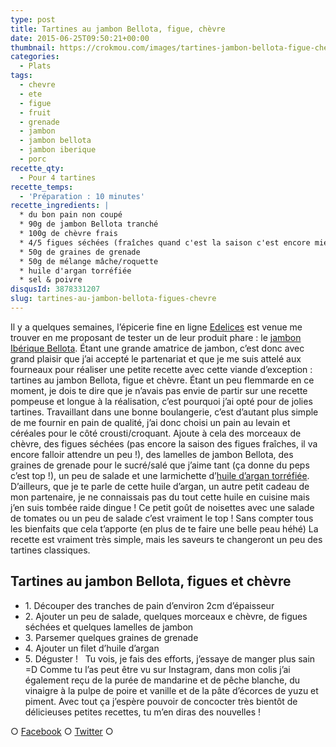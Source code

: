 ```yaml
---
type: post
title: Tartines au jambon Bellota, figue, chèvre
date: 2015-06-25T09:50:21+00:00
thumbnail: https://crokmou.com/images/tartines-jambon-bellota-figue-chevre-grenade-crokmou-blog-3.jpg
categories:
  - Plats
tags:
  - chevre
  - ete
  - figue
  - fruit
  - grenade
  - jambon
  - jambon bellota
  - jambon iberique
  - porc
recette_qty:
  - Pour 4 tartines
recette_temps:
  - 'Préparation : 10 minutes'
recette_ingredients: |
  * du bon pain non coupé
  * 90g de jambon Bellota tranché
  * 100g de chèvre frais
  * 4/5 figues séchées (fraîches quand c'est la saison c'est encore mieux)
  * 50g de graines de grenade
  * 50g de mélange mâche/roquette
  * huile d'argan torréfiée
  * sel & poivre
disqusId: 3878331207
slug: tartines-au-jambon-bellota-figues-chevre
---
```


Il y a quelques semaines, l’épicerie fine en ligne [Edelices](http://www.edelices.com) est venue me trouver en me proposant de tester un de leur produit phare : le [jambon Ibérique Bellota](http://www.edelices.com/viandes-salaisons/jambon-iberique-bellota.html). Étant une grande amatrice de jambon, c’est donc avec grand plaisir que j’ai accepté le partenariat et que je me suis attelé aux fourneaux pour réaliser une petite recette avec cette viande d’exception : tartines au jambon Bellota, figue et chèvre. Étant un peu flemmarde en ce moment, je dois te dire que je n’avais pas envie de partir sur une recette pompeuse et longue à la réalisation, c’est pourquoi j’ai opté pour de jolies tartines. Travaillant dans une bonne boulangerie, c’est d’autant plus simple de me fournir en pain de qualité, j’ai donc choisi un pain au levain et céréales pour le côté crousti/croquant. Ajoute à cela des morceaux de chèvre, des figues séchées (pas encore la saison des figues fraîches, il va encore falloir attendre un peu !), des lamelles de jambon Bellota, des graines de grenade pour le sucré/salé que j’aime tant (ça donne du peps c’est top !), un peu de salade et une larmichette d’[huile d’argan torréfiée](http://www.edelices.com/huile-argan-torrefiee-argania.html). D’ailleurs, que je te parle de cette huile d’argan, un autre petit cadeau de mon partenaire, je ne connaissais pas du tout cette huile en cuisine mais j’en suis tombée raide dingue ! Ce petit goût de noisettes avec une salade de tomates ou un peu de salade c’est vraiment le top ! Sans compter tous les bienfaits que cela t’apporte (en plus de te faire une belle peau héhé) La recette est vraiment très simple, mais les saveurs te changeront un peu des tartines classiques.  

## **Tartines au jambon Bellota, figues et chèvre**

* 1\. Découper des tranches de pain d’environ 2cm d’épaisseur
* 2\. Ajouter un peu de salade, quelques morceaux e chèvre, de figues séchées et quelques lamelles de jambon
* 3\. Parsemer quelques graines de grenade
* 4\. Ajouter un filet d’huile d’argan
* 5\. Déguster !   Tu vois, je fais des efforts, j’essaye de manger plus sain =D Comme tu l’as peut être vu sur Instagram, dans mon colis j’ai également reçu de la purée de mandarine et de pêche blanche, du vinaigre à la pulpe de poire et vanille et de la pâte d’écorces de yuzu et piment. Avec tout ça j’espère pouvoir de concocter très bientôt de délicieuses petites recettes, tu m’en diras des nouvelles !

○ [Facebook](https://www.facebook.com/crokmou.blog) ○ [Twitter](https://twitter.com/Crokmou) ○